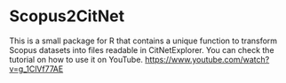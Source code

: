 # Scopus2CitNet
This is a small package for R that contains a unique function to transform Scopus datasets into files readable in CitNetExplorer.
You can check the tutorial on how to use it on YouTube. https://www.youtube.com/watch?v=g_1ClVf77AE
